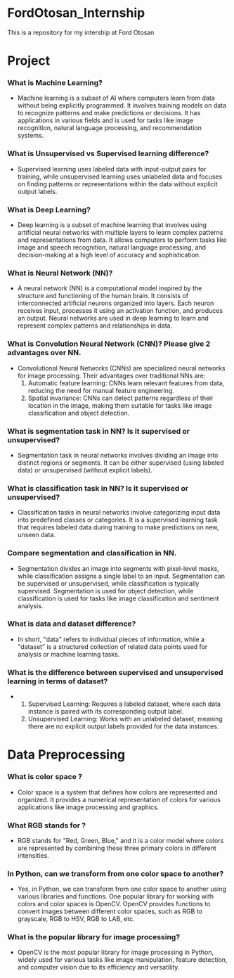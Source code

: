 # FordOtosan_Internship
This is a repository for my intership at Ford Otosan

# Project
### What is Machine Learning?
- Machine learning is a subset of AI where computers learn from data without being explicitly programmed. It involves training models on data to recognize patterns and make predictions or decisions. It has applications in various fields and is used for tasks like image recognition, natural language processing, and recommendation systems.
### What is Unsupervised vs Supervised learning difference?
- Supervised learning uses labeled data with input-output pairs for training, while unsupervised learning uses unlabeled data and focuses on finding patterns or representations within the data without explicit output labels.
### What is Deep Learning?
- Deep learning is a subset of machine learning that involves using artificial neural networks with multiple layers to learn complex patterns and representations from data. It allows computers to perform tasks like image and speech recognition, natural language processing, and decision-making at a high level of accuracy and sophistication.
### What is Neural Network (NN)?
- A neural network (NN) is a computational model inspired by the structure and functioning of the human brain. It consists of interconnected artificial neurons organized into layers. Each neuron receives input, processes it using an activation function, and produces an output. Neural networks are used in deep learning to learn and represent complex patterns and relationships in data.
### What is Convolution Neural Network (CNN)? Please give 2 advantages over NN.
- Convolutional Neural Networks (CNNs) are specialized neural networks for image processing. Their advantages over traditional NNs are:
  1. Automatic feature learning: CNNs learn relevant features from data, reducing the need for manual feature engineering.
  2. Spatial invariance: CNNs can detect patterns regardless of their location in the image, making them suitable for tasks like image classification and object detection.
### What is segmentation task in NN? Is it supervised or unsupervised?
- Segmentation task in neural networks involves dividing an image into distinct regions or segments. It can be either supervised (using labeled data) or unsupervised (without explicit labels).
### What is classification task in NN? Is it supervised or unsupervised?
- Classification tasks in neural networks involve categorizing input data into predefined classes or categories. It is a supervised learning task that requires labeled data during training to make predictions on new, unseen data.
### Compare segmentation and classification in NN.
- Segmentation divides an image into segments with pixel-level masks, while classification assigns a single label to an input. Segmentation can be supervised or unsupervised, while classification is typically supervised. Segmentation is used for object detection, while classification is used for tasks like image classification and sentiment analysis.
### What is data and dataset difference?
- In short, "data" refers to individual pieces of information, while a "dataset" is a structured collection of related data points used for analysis or machine learning tasks.
### What is the difference between supervised and unsupervised learning in terms of dataset?
- 1. Supervised Learning: Requires a labeled dataset, where each data instance is paired with its corresponding output label.
  2. Unsupervised Learning: Works with an unlabeled dataset, meaning there are no explicit output labels provided for the data instances.

# Data Preprocessing
### What is color space ?
- Color space is a system that defines how colors are represented and organized. It provides a numerical representation of colors for various applications like image processing and graphics.
### What RGB stands for ?
- RGB stands for "Red, Green, Blue," and it is a color model where colors are represented by combining these three primary colors in different intensities.
### In Python, can we transform from one color space to another?
- Yes, in Python, we can transform from one color space to another using various libraries and functions. One popular library for working with colors and color spaces is OpenCV. OpenCV provides functions to convert images 
  between different color spaces, such as RGB to grayscale, RGB to HSV, RGB to LAB, etc.
### What is the popular library for image processing?
- OpenCV is the most popular library for image processing in Python, widely used for various tasks like image manipulation, feature detection, and computer vision due to its efficiency and versatility.
